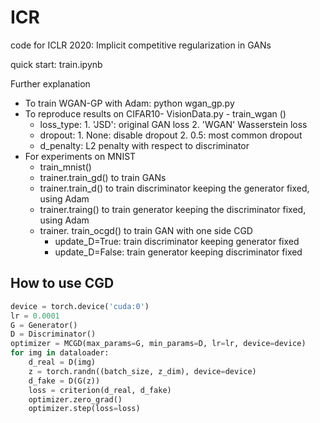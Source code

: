 # ICR
code for ICLR 2020: Implicit competitive regularization in GANs

quick start: train.ipynb

Further explanation 
- To train WGAN-GP with Adam: python wgan_gp.py
- To reproduce results on CIFAR10- VisionData.py - train_wgan ()
  - loss_type:  1. 'JSD': original GAN loss 2. 'WGAN' Wasserstein loss
  - dropout: 1. None: disable dropout 2. 0.5: most common dropout
  - d_penalty: L2 penalty with respect to discriminator  
- For experiments on MNIST
  - train_mnist()
  - trainer.train_gd() to train GANs 
  - trainer.train_d() to train discriminator keeping the generator fixed, using Adam
  - trainer.traing() to train generator keeping the discriminator fixed, using Adam
  - trainer. train_ocgd() to train GAN with one side CGD
    - update_D=True: train discriminator keeping generator fixed 
    - update_D=False: train generator keeping discriminator fixed
## How to use CGD
```python
device = torch.device('cuda:0')
lr = 0.0001
G = Generator()
D = Discriminator()
optimizer = MCGD(max_params=G, min_params=D, lr=lr, device=device)
for img in dataloader:
    d_real = D(img)
    z = torch.randn((batch_size, z_dim), device=device)
    d_fake = D(G(z))
    loss = criterion(d_real, d_fake)
    optimizer.zero_grad()
    optimizer.step(loss=loss)
```
